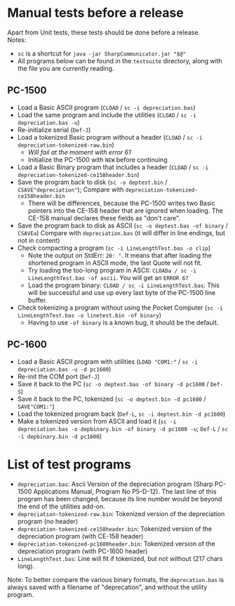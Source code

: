 # Manual tests before a release
Apart from Unit tests, these tests should be done before a release.  
Notes:
- `sc` is a shortcut for `java -jar SharpCommunicator.jar "$@"`
- All programs below can be found in the `testsuite` directory, along with the file you are currently reading.
## PC-1500
- Load a Basic ASCII program (`CLOAD` / `sc -i depreciation.bas`)
- Load the same program and include the utilities (`CLOAD` / `sc -i depreciation.bas -u`)
- Re-initialize serial (`Def-J`)
- Load a tokenized Basic program without a header  (`CLOAD` / `sc -i depreciation-tokenized-raw.bin`)
  - *Will fail at the moment with error 61*
  - Initialize the PC-1500 with `NEW` before continuing
- Load a Basic Binary program that includes a header (`CLOAD` / `sc -i depreciation-tokenized-ce158header.bin`)
- Save the program back to disk (`sc -o deptest.bin` / `CSAVE"depreciation"`); Compare with `depreciation-tokenized-ce158header.bin`
  - There will be differences, because the PC-1500 writes two Basic pointers into the CE-158 header that are ignored when loading. The CE-158 manual declares these fields as "don't care".
- Save the program back to disk as ASCII (`sc -o deptest.bas -of binary` / `CSAVEa`) Compare with `depreciation.bas` (it will differ in line endings, but not in content)
- Check compacting a program (`sc -i LineLengthTest.bas -o clip`)
  - Note the output on StdErr: `20: "`. It means that after loading the shortened program in ASCII mode, the last Quote will not fit.
  - Try loading the too-long program in ASCII: `CLOADa / sc -i LineLengthTest.bas -of ascii`. You will get an `ERROR 67`
  - Load the program binary: `CLOAD / sc -i LineLengthTest.bas`: This will be successful and use up every last byte of the PC-1500 line buffer.
- Check tokenizing a program without using the Pocket Computer (`sc -i LineLengthTest.bas -o linetest.bin -of binary`)
  - Having to use `-of binary` is a known bug, it should be the default.

## PC-1600
- Load a Basic ASCII program with utilities (`LOAD "COM1:"` / `sc -i depreciation.bas -u -d pc1600`)
- Re-init the COM port (`Def-J`)
- Save it back to the PC (`sc -o deptest.bas -of binary -d pc1600` / `Def-S`)
- Save it back to the PC, tokenized (`sc -o deptest.bin -d pc1600` / `SAVE"COM1:"`)
- Load the tokenized program back (`Def-L`, `sc -i deptest.bin -d pc1600`)
- Make a tokenized version from ASCII and load it (`sc -i depreciation.bas -o depbinary.bin -of binary -d pc1600 -u`; `Def-L` / `sc -i depbinary.bin -d pc1600`)

# List of test programs
- `depreciation.bas`: Ascii Version of the depreciation program (Sharp PC-1500 Applications Manual, Program No P5-D-12). The last line of this program has been changed, because its line number would be beyond the end of the utilities add-on.
- `depreciation-tokenized-raw.bin`: Tokenized version of the depreciation program (no header)
- `depreciation-tokenized-ce158header.bin`: Tokenized version of the depreciation program (with CE-158 header)
- `depreciation-tokenized-pc1600header.bin`: Tokenized version of the depreciation program (with PC-1600 header)
- `LineLengthTest.bas`: Line will fit if tokenized, but not without (217 chars long).

Note: To better compare the various binary formats, the `deprecation.bas` is always saved with a filename of "deprecation", and without the utility program.
